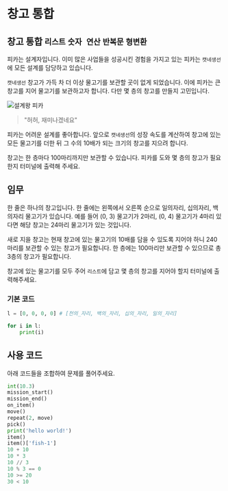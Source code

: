 # 창고 통합

## 창고 통합 `리스트` `숫자 연산` `반복문` `형변환`

피카는 설계자입니다. 이미 많은 사업들을 성공시킨 경험을 가지고 있는 피카는 `캣네생선`에 모든 설계를 담당하고 있습니다.

`캣네생선` 창고가 가득 차 더 이상 물고기를 보관할 곳이 없게 되었습니다. 이에 피카는 큰 창고를 지어 물고기를 보관하고자 합니다. 다만 몇 층의 창고를 만들지 고민입니다.

![설계왕 피카](./8.jpg)

> "허허, 재미나겠네요"

피카는 어려운 설계를 좋아합니다. 앞으로 `캣네생선`의 성장 속도를 계산하여 창고에 있는 모든 물고기를 더한 뒤 그 수의 10배가 되는 크기의 창고를 지으려 합니다.

창고는 한 층마다 100마리까지만 보관할 수 있습니다. 피카를 도와 몇 층의 창고가 필요한지 터미널에 출력해 주세요.

## 임무

한 줄은 하나의 창고입니다. 한 줄에는 왼쪽에서 오른쪽 순으로 일의자리, 십의자리, 백의자리 물고기가 있습니다. 예를 들어 (0, 3) 물고기가 2마리, (0, 4) 물고기가 4마리 있다면 해당 창고는 24마리 물고기가 있는 것입니다. 

새로 지을 창고는 현재 창고에 있는 물고기의 10배를 담을 수 있도록 지어야 하니 240마리를 보관할 수 있는 창고가 필요합니다. 한 층에는 100마리만 보관할 수 있으므로 총 3층의 창고가 필요합니다.

창고에 있는 물고기를 모두 주어 `리스트`에 담고 몇 층의 창고를 지어야 할지 터미널에 출력해주세요. 


### 기본 코드
```python
l = [0, 0, 0, 0] # [천의_자리, 백의_자리, 십의_자리, 일의_자리]
```

```python
for i in l:
    print(i)
```


## 사용 코드
아래 코드들을 조합하여 문제를 풀어주세요.
```python
int(10.3)
mission_start()
mission_end()
on_item()
move()
repeat(2, move)
pick()
print('hello world!')
item()
item()['fish-1']
10 + 10
10 * 3
10 // 3
10 % 3 == 0
10 >= 20
30 < 10
```
